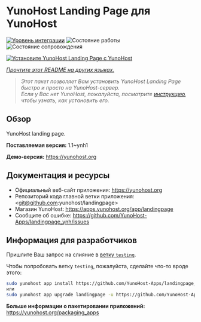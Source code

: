<!--
Важно: этот README был автоматически сгенерирован <https://github.com/YunoHost/apps/tree/master/tools/readme_generator>
Он НЕ ДОЛЖЕН редактироваться вручную.
-->

# YunoHost Landing Page для YunoHost

[![Уровень интеграции](https://apps.yunohost.org/badge/integration/landingpage)](https://ci-apps.yunohost.org/ci/apps/landingpage/)
![Состояние работы](https://apps.yunohost.org/badge/state/landingpage)
![Состояние сопровождения](https://apps.yunohost.org/badge/maintained/landingpage)

[![Установите YunoHost Landing Page с YunoHost](https://install-app.yunohost.org/install-with-yunohost.svg)](https://install-app.yunohost.org/?app=landingpage)

*[Прочтите этот README на других языках.](./ALL_README.md)*

> *Этот пакет позволяет Вам установить YunoHost Landing Page быстро и просто на YunoHost-сервер.*  
> *Если у Вас нет YunoHost, пожалуйста, посмотрите [инструкцию](https://yunohost.org/install), чтобы узнать, как установить его.*

## Обзор

YunoHost landing page.

**Поставляемая версия:** 1.1~ynh1

**Демо-версия:** <https://yunohost.org>
## Документация и ресурсы

- Официальный веб-сайт приложения: <https://yunohost.org>
- Репозиторий кода главной ветки приложения: <git@github.com:yunohost/landingpage>
- Магазин YunoHost: <https://apps.yunohost.org/app/landingpage>
- Сообщите об ошибке: <https://github.com/YunoHost-Apps/landingpage_ynh/issues>

## Информация для разработчиков

Пришлите Ваш запрос на слияние в [ветку `testing`](https://github.com/YunoHost-Apps/landingpage_ynh/tree/testing).

Чтобы попробовать ветку `testing`, пожалуйста, сделайте что-то вроде этого:

```bash
sudo yunohost app install https://github.com/YunoHost-Apps/landingpage_ynh/tree/testing --debug
или
sudo yunohost app upgrade landingpage -u https://github.com/YunoHost-Apps/landingpage_ynh/tree/testing --debug
```

**Больше информации о пакетировании приложений:** <https://yunohost.org/packaging_apps>
